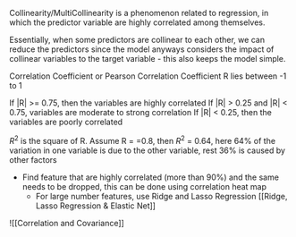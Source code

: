 Collinearity/MultiCollinearity is a phenomenon related to regression, in which the predictor variable are highly correlated among themselves.

Essentially, when some predictors are collinear to each other, we can reduce the predictors since the model anyways considers the impact of collinear variables to the target variable - this also keeps the model simple.

Correlation Coefficient or Pearson Correlation Coefficient R lies between -1 to 1

If |R| >= 0.75, then the variables are highly correlated
If |R| > 0.25 and |R| < 0.75, variables are moderate to strong correlation
If |R| < 0.25, then the variables are poorly correlated

$R^2$ is the square of R. Assume R = =0.8, then $R^2$ = 0.64, here 64% of the variation in one variable is due to the other variable, rest 36% is caused by other factors

- Find feature that are highly correlated (more than 90%) and the same needs to be dropped, this can be done using correlation heat map
	- For large number features, use Ridge and Lasso Regression [[Ridge, Lasso Regression & Elastic Net]]

![[Correlation and Covariance]]
